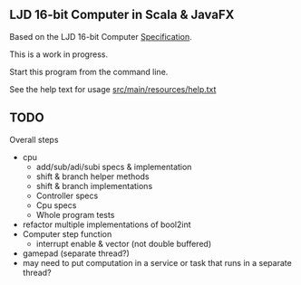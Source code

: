 LJD 16-bit Computer in Scala & JavaFX
-------------------------------------

Based on the LJD 16-bit Computer
[Specification](https://github.com/lj-ditrapani/16-bit-computer-specification).

This is a work in progress.

Start this program from the command line.

See the help text for usage [src/main/resources/help.txt](src/main/resources/help.txt)


TODO
----

Overall steps
- cpu
    - add/sub/adi/subi specs & implementation
    - shift & branch helper methods
    - shift & branch implementations
    - Controller specs
    - Cpu specs
    - Whole program tests
- refactor multiple implementations of bool2int
- Computer step function
    - interrupt enable & vector (not double buffered)
- gamepad (separate thread?)
- may need to put computation in a service or task
  that runs in a separate thread?
